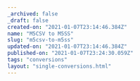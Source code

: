 ```yaml
---
_archived: false
_draft: false
created-on: "2021-01-07T23:14:46.384Z"
name: "M5CSV to M5SS"
slug: "m5csv-to-m5ss"
updated-on: "2021-01-07T23:14:46.384Z"
published-on: "2021-01-07T23:24:30.059Z"
tags: "conversions"
layout: "single-conversions.html"
---
```



